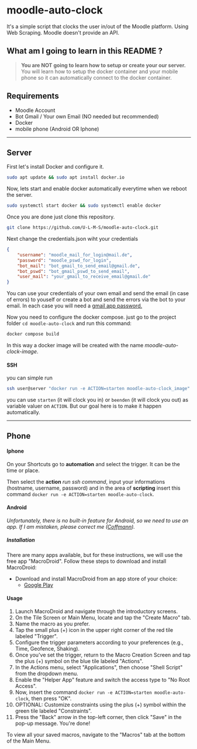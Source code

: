 # moodle-auto-clock

It's a simple script that clocks the user in/out of the Moodle platform. Using Web Scraping. Moodle doesn't provide an API.

## What am I going to learn in this README ?
> **You are NOT going to learn how to setup or create your our server.**
You will learn how to setup the docker container and your mobile phone so it can automatically connect to the docker container.

## Requirements
- Moodle Account
- Bot Gmail / Your own Email (NO needed but recommended)
- Docker
- mobile phone (Android OR Iphone)

___

## Server
First let's install Docker and configure it.
```sh
sudo apt update && sudo apt install docker.io
```
Now, lets start and enable docker automatically everytime when we reboot the server.
```sh
sudo systemctl start docker && sudo systemctl enable docker
```
Once you are done just clone this repository.
```sh
git clone https://github.com/U-L-M-S/moodle-auto-clock.git
```
Next change the credentials.json wiht your credentials

```json
{
    "username": "moodle_mail_for_login@mail.de",
    "password": "moodle_pswd_for_login",
    "bot_mail": "bot_gmail_to_send_email@gmail.de",
    "bot_pswd": "bot_gmail_pswd_to_send_email",
    "user_mail": "your_gmail_to_receive_email@gmail.de"
}
```
You can use your credentials of your own email and send the email (in case of errors) to youself or create a bot and send the errors via the bot to your email. In each case you will need a [gmail app password.](https://accounts.google.com/v3/signin/identifier?continue=https%3A%2F%2Fmyaccount.google.com%2Fapppasswords&followup=https%3A%2F%2Fmyaccount.google.com%2Fapppasswords&ifkv=ARZ0qKLgAZL4X5K5J9YlzJWF1WX5iBQSiR26PGBK__-qiL8W4wBWXeIzu8M7OBXkSaZFJ4A0x7--IQ&osid=1&passive=1209600&rart=ANgoxccWtu49xcTR9O_jbYe2oE81ij-AfRR1Hgdf9nc8NKT8VoCeQBNklnQHOdngZJzYwNIIdpX0X3X4DBljU0epmrun6EeSL3zy0NL_HTlmR0BYALO9_Yg&service=accountsettings&flowName=GlifWebSignIn&flowEntry=ServiceLogin&dsh=S1828806382%3A1710924453785456&theme=glif&ddm=0)

Now you need to configure the docker compose.
just go to the project folder `cd moodle-auto-clock` and run this command:
```sh
docker compose build
```
In this way a docker image will be created with the name *moodle-auto-clock-image*.

#### SSH
you can simple run 
```sh
ssh user@server "docker run -e ACTION=starten moodle-auto-clock_image"
```
you can use `starten` (it will clock you in) or `beenden` (it will clock you out) as variable valuer on `ACTION`. But our goal here is to make it happen automatically.

___

## Phone
#### Iphone
On your Shortcuts go to **automation** and select the trigger. It can be the time or place.

Then select the **action** *run ssh command*, input your informations (hostname, username, password) and in the area of **scripting** insert this command `docker run -e ACTION=starten moodle-auto-clock`.

#### Android


*Unfortunately, there is no built-in feature for Android, so we need to use an app. If I am mistaken, please correct me ([Coffmann](https://github.com/Coffmann)).*

##### Installation

There are many apps available, but for these instructions, we will use the free app "MacroDroid". Follow these steps to download and install MacroDroid:

- Download and install MacroDroid from an app store of your choice:
  - [Google Play](https://play.google.com/store/apps/details?id=com.arlosoft.macrodroid&hl=en&gl=US)

#### Usage

1. Launch MacroDroid and navigate through the introductory screens.
2. On the Tile Screen or Main Menu, locate and tap the "Create Macro" tab.
3. Name the macro as you prefer.
4. Tap the small plus (+) icon in the upper right corner of the red tile labeled "Trigger".
5. Configure the trigger parameters according to your preferences (e.g., Time, Geofence, Shaking).
6. Once you've set the trigger, return to the Macro Creation Screen and tap the plus (+) symbol on the blue tile labeled "Actions".
7. In the Actions menu, select "Applications", then choose "Shell Script" from the dropdown menu.
8. Enable the "Helper App" feature and switch the access type to "No Root Access".
9. Now, insert the command `docker run -e ACTION=starten moodle-auto-clock`, then press "OK".
10. OPTIONAL: Customize constraints using the plus (+) symbol within the green tile labeled "Constraints".
11. Press the "Back" arrow in the top-left corner, then click "Save" in the pop-up message. You're done!

To view all your saved macros, navigate to the "Macros" tab at the bottom of the Main Menu.

